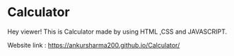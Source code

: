 # Calculator

Hey viewer! This is Calculator  made by using HTML ,CSS and JAVASCRIPT.

Website link : https://ankursharma200.github.io/Calculator/
